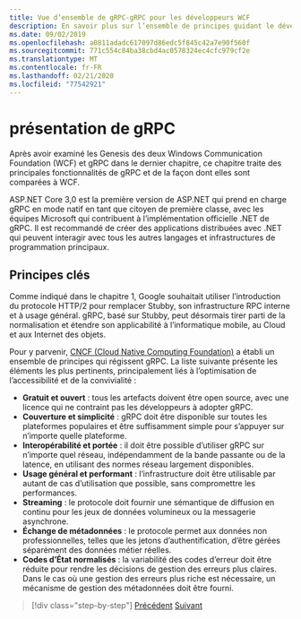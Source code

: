 ```yaml
---
title: Vue d’ensemble de gRPC-gRPC pour les développeurs WCF
description: En savoir plus sur l’ensemble de principes guidant le développement de gRPC.
ms.date: 09/02/2019
ms.openlocfilehash: a0811adadc617097d86edc5f845c42a7e90f560f
ms.sourcegitcommit: 771c554c84ba38cbd4ac0578324ec4cfc979cf2e
ms.translationtype: MT
ms.contentlocale: fr-FR
ms.lasthandoff: 02/21/2020
ms.locfileid: "77542921"
---
```

# <a name="grpc-overview"></a>présentation de gRPC

Après avoir examiné les Genesis des deux Windows Communication Foundation (WCF) et gRPC dans le dernier chapitre, ce chapitre traite des principales fonctionnalités de gRPC et de la façon dont elles sont comparées à WCF.

ASP.NET Core 3,0 est la première version de ASP.NET qui prend en charge gRPC en mode natif en tant que citoyen de première classe, avec les équipes Microsoft qui contribuent à l’implémentation officielle .NET de gRPC. Il est recommandé de créer des applications distribuées avec .NET qui peuvent interagir avec tous les autres langages et infrastructures de programmation principaux.

## <a name="key-principles"></a>Principes clés

Comme indiqué dans le chapitre 1, Google souhaitait utiliser l’introduction du protocole HTTP/2 pour remplacer Stubby, son infrastructure RPC interne et à usage général. gRPC, basé sur Stubby, peut désormais tirer parti de la normalisation et étendre son applicabilité à l’informatique mobile, au Cloud et aux Internet des objets.

Pour y parvenir, [CNCF (Cloud Native Computing Foundation)](https://www.cncf.io/) a établi un ensemble de principes qui régissent gRPC. La liste suivante présente les éléments les plus pertinents, principalement liés à l’optimisation de l’accessibilité et de la convivialité :

- **Gratuit et ouvert** : tous les artefacts doivent être open source, avec une licence qui ne contraint pas les développeurs à adopter gRPC.
- **Couverture et simplicité** : gRPC doit être disponible sur toutes les plateformes populaires et être suffisamment simple pour s’appuyer sur n’importe quelle plateforme.
- **Interopérabilité et portée** : il doit être possible d’utiliser gRPC sur n’importe quel réseau, indépendamment de la bande passante ou de la latence, en utilisant des normes réseau largement disponibles.
- **Usage général et performant** : l’infrastructure doit être utilisable par autant de cas d’utilisation que possible, sans compromettre les performances.
- **Streaming** : le protocole doit fournir une sémantique de diffusion en continu pour les jeux de données volumineux ou la messagerie asynchrone.
- **Échange de métadonnées** : le protocole permet aux données non professionnelles, telles que les jetons d’authentification, d’être gérées séparément des données métier réelles.
- **Codes d’État normalisés** : la variabilité des codes d’erreur doit être réduite pour rendre les décisions de gestion des erreurs plus claires. Dans le cas où une gestion des erreurs plus riche est nécessaire, un mécanisme de gestion des métadonnées doit être fourni.

>[!div class="step-by-step"]
>[Précédent](introduction.md)
>[Suivant](approach.md)
